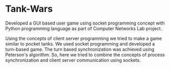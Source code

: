 # Tank-Wars

Developed a GUI based user game using socket programming concept with Python programming language as part of Computer Networks Lab project.

Using the concepts of client server programming we tried to make a game similar to pocket tanks. We used socket programming and developed a turn-based game. The turn based synchronization was achieved using Peterson's algorithm. So, here we tried to combine the concepts of process synchronization and client server communication using sockets.

